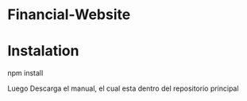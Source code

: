 # Financial-Website

# Instalation
npm install

Luego Descarga el manual, el cual esta dentro del repositorio principal
